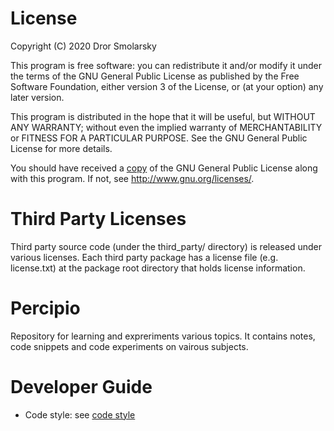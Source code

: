 # License

Copyright (C) 2020 Dror Smolarsky

This program is free software: you can redistribute it and/or modify
it under the terms of the GNU General Public License as published by
the Free Software Foundation, either version 3 of the License, or
(at your option) any later version.

This program is distributed in the hope that it will be useful,
but WITHOUT ANY WARRANTY; without even the implied warranty of
MERCHANTABILITY or FITNESS FOR A PARTICULAR PURPOSE.  See the
GNU General Public License for more details.

You should have received a [copy](license.md) of the GNU General Public License
along with this program.  If not, see <http://www.gnu.org/licenses/>.

# Third Party Licenses

Third party source code (under the third_party/ directory) is released under
various licenses.
Each third party package has a license file (e.g. license.txt) at the package
root directory that holds license information.

# Percipio

Repository for learning and expreriments various topics.
It contains notes, code snippets and code experiments on vairous subjects.

# Developer Guide

* Code style: see [code style](code_style.md)
